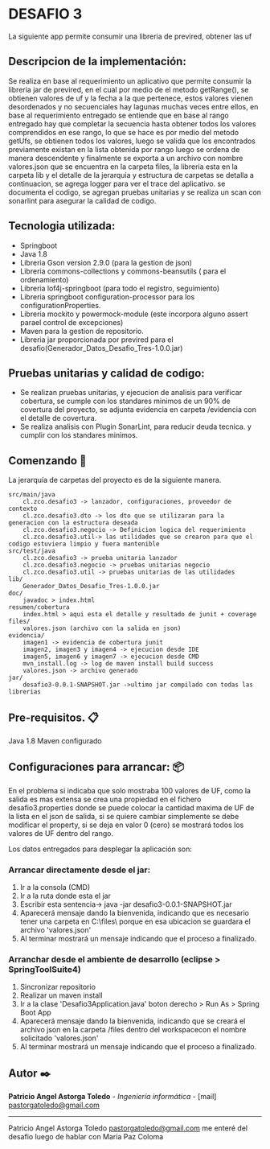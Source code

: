 # DESAFIO 3

La siguiente app permite consumir una libreria de previred, obtener las uf

## Descripcion de la implementación:

Se realiza en base al requerimiento un aplicativo que permite consumir la libreria jar de previred, en el cual por medio de el metodo getRange(), se obtienen valores de uf y la fecha a la que pertenece, estos valores vienen desordenados y no secuenciales hay lagunas muchas veces entre ellos, en base al requerimiento entregado se entiende que en base al rango entregado hay que completar la secuencia hasta obtener todos los valores comprendidos en ese rango, lo que se hace es por medio del metodo getUfs, se obtienen todos los valores, luego  se valida que los encontrados previamente existan en la lista obtenida por rango luego se ordena de manera descendente y finalmente se exporta a un archivo con nombre valores.json que se encuentra en la carpeta files, la libreria esta en la carpeta lib y el detalle de la jerarquia y estructura de carpetas se detalla a continuacion, se agrega logger para ver el trace del aplicativo. se documenta el codigo, se agregan pruebas unitarias y se realiza un scan con sonarlint para asegurar la calidad de codigo.

## Tecnologia utilizada:
 - Springboot
 - Java 1.8
 - Libreria Gson version 2.9.0 (para la gestion de json)
 - Libreria commons-collections y commons-beansutils ( para el ordenamiento)
 - Libreria lof4j-springboot (para todo el registro, seguimiento)
 - Libreria springboot configuration-processor para los configurationProperties.
 - Libreria mockito y powermock-module (este incorpora alguno assert parael control de excepciones)
 - Maven para la gestion de repositorio. 
 - Libreria jar proporcionada por previred para el desafio(Generador_Datos_Desafio_Tres-1.0.0.jar)
 
## Pruebas unitarias y calidad de codigo:
 - Se realizan pruebas unitarias, y ejecucion de analisis para verificar cobertura, se cumple con los standares minimos de un 90% de covertura del proyecto, se adjunta evidencia en carpeta /evidencia con el detalle de covertura.
 - Se realiza analisis con Plugin SonarLint, para reducir deuda tecnica. y cumplir con los standares minimos.

## Comenzando 🚀
La jerarquía de carpetas del proyecto es de la siguiente manera.
```
src/main/java
	cl.zco.desafio3 -> lanzador, configuraciones, proveedor de contexto
	cl.zco.desafio3.dto -> los dto que se utilizaran para la generacion con la estructura deseada
	cl.zco.desafio3.negocio -> Definicion logica del requerimiento
	cl.zco.desafio3.util-> las utilidades que se crearon para que el codigo estuviera limpio y fuera mantenible
src/test/java
	cl.zco.desafio3 -> prueba unitaria lanzador
	cl.zco.desafio3.negocio -> pruebas unitarias negocio	
	cl.zco.desafio3.util -> pruebas unitarias de las utilidades
lib/
	Generador_Datos_Desafio_Tres-1.0.0.jar
doc/
	javadoc > index.html 
resumen/cobertura
	index.html > aqui esta el detalle y resultado de junit + coverage
files/
	valores.json (archivo con la salida en json)
evidencia/
	imagen1 -> evidencia de cobertura junit
	imagen2, imagen3 y imagen4 -> ejecucion desde IDE
	imagen5, imagen6 y imagen7 -> ejecucion desde CMD
	mvn_install.log -> log de maven install build success
	valores.json -> archivo generado
jar/
	desafio3-0.0.1-SNAPSHOT.jar ->ultimo jar compilado con todas las librerias 
```

## Pre-requisitos. 📋

Java 1.8
Maven configurado

## Configuraciones para arrancar:  📦
En el problema si indicaba que solo mostraba 100 valores de UF, como la salida es mas extensa se crea una propiedad en el fichero desafio3.properties donde se puede colocar la cantidad maxima de UF de la lista en el json de salida, si se quiere cambiar simplemente se debe modificar el property, si se deja en valor 0 (cero) se mostrará todos los valores de UF dentro del rango.

Los datos entregados para desplegar la aplicación son:

### Arrancar directamente desde el jar: 
1. Ir a la consola (CMD)
2. Ir a la ruta donde esta el jar
3. Escribir esta sentencia-> java -jar desafio3-0.0.1-SNAPSHOT.jar
4. Aparecerá mensaje dando la bienvenida, indicando que es necesario tener una carpeta en C:\files\ porque en esa ubicacion se guardara el archivo 'valores.json'
5. Al terminar mostrará un mensaje indicando que el proceso a finalizado.

### Arranchar desde el ambiente de desarrollo (eclipse > SpringToolSuite4)
1. Sincronizar repositorio
2. Realizar un maven install
3. Ir a la clase 'Desafio3Application.java' boton derecho > Run As > Spring Boot App
4. Aparecerá mensaje dando la bienvenida, indicando que se creará el archivo json en la carpeta /files dentro del workspacecon el nombre solicitado 'valores.json'
5. Al terminar mostrará un mensaje indicando que el proceso a finalizado.

## Autor ✒️
**Patricio Angel Astorga Toledo** - *Ingeniería informática* - [mail] pastorgatoledo@gmail.com

---

Patricio Angel Astorga Toledo
pastorgatoledo@gmail.com
me enteré del desafio luego de hablar con Maria Paz Coloma
